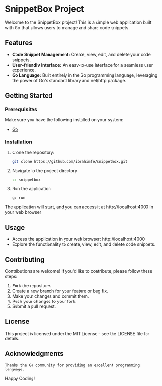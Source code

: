 # SnippetBox Project

Welcome to the SnippetBox project! This is a simple web application built with Go that allows users to manage and share code snippets.

## Features

- **Code Snippet Management:** Create, view, edit, and delete your code snippets.
- **User-friendly Interface:** An easy-to-use interface for a seamless user experience.
- **Go Language:** Built entirely in the Go programming language, leveraging the power of Go's standard library and net/http package.

## Getting Started

### Prerequisites

Make sure you have the following installed on your system:

- [Go](https://golang.org/dl/)

### Installation

1. Clone the repository:

   ```bash
   git clone https://github.com/ibrahimfe/snippetbox.git
   ```
2. Navigate to the project directory

    ```bash
    cd snippetbox
    ```
3. Run the application
    ```bash
    go run
    ```
The application will start, and you can access it at http://localhost:4000 in your web browser

## Usage
- Access the application in your web browser: http://localhost:4000
- Explore the functionality to create, view, edit, and delete code snippets.

## Contributing
Contributions are welcome! If you'd like to contribute, please follow these steps:
1. Fork the repository.
2. Create a new branch for your feature or bug fix.
3. Make your changes and commit them.
4. Push your changes to your fork.
5. Submit a pull request.

## License
This project is licensed under the MIT License - see the LICENSE file for details.

## Acknowledgments

    Thanks the Go community for providing an excellent programming language.

Happy Coding!